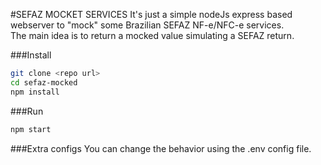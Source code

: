 #SEFAZ MOCKET SERVICES
It's just a simple nodeJs express based webserver to "mock" some Brazilian SEFAZ NF-e/NFC-e services.  
The main idea is to return a mocked value simulating a SEFAZ return.

###Install
```bash
git clone <repo url>
cd sefaz-mocked
npm install
```

###Run
```bash
npm start
```


###Extra configs
You can change the behavior using the .env config file.
